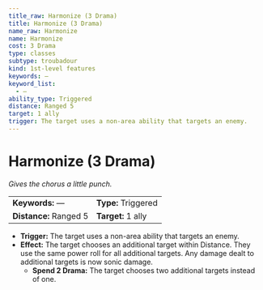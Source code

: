 ```yaml
---
title_raw: Harmonize (3 Drama)
title: Harmonize (3 Drama)
name_raw: Harmonize
name: Harmonize
cost: 3 Drama
type: classes
subtype: troubadour
kind: 1st-level features
keywords: —
keyword_list:
  - —
ability_type: Triggered
distance: Ranged 5
target: 1 ally
trigger: The target uses a non-area ability that targets an enemy.
---
```


# Harmonize (3 Drama)

*Gives the chorus a little punch.*

|                        |                     |
| :--------------------- | :------------------ |
| **Keywords:** —        | **Type:** Triggered |
| **Distance:** Ranged 5 | **Target:** 1 ally  |

- **Trigger:** The target uses a non-area ability that targets an enemy.
- **Effect:** The target chooses an additional target within Distance. They use the same power roll for all additional targets. Any damage dealt to additional targets is now sonic damage.
  - **Spend 2 Drama:** The target chooses two additional targets instead of one.
